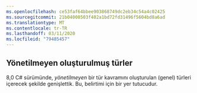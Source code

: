 ```yaml
---
ms.openlocfilehash: ce53faf64bbee903868749dc2eb34c54a4c02425
ms.sourcegitcommit: 21b04008503f402a1bd72fd31496f5604bd8a6ad
ms.translationtype: MT
ms.contentlocale: tr-TR
ms.lasthandoff: 03/11/2020
ms.locfileid: "79485457"
---
```

## <a name="unmanaged-constructed-types"></a>Yönetilmeyen oluşturulmuş türler

8,0 C# sürümünde, *yönetilmeyen* bir tür kavramını oluşturulan (genel) türleri içerecek şekilde genişlettik. Bu, belirtimi için bir yer tutucudur.
